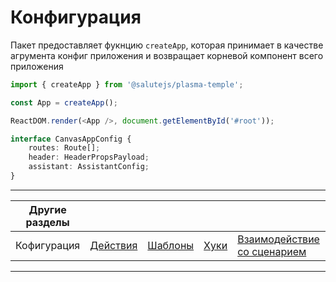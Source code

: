 # Конфигурация

Пакет предоставляет фукнцию `createApp`, которая принимает в качестве агрумента конфиг приложения и возвращает корневой компонент всего приложения

```ts
import { createApp } from '@salutejs/plasma-temple';

const App = createApp();

ReactDOM.render(<App />, document.getElementById('#root'));
```

```ts
interface CanvasAppConfig {
    routes: Route[];
    header: HeaderPropsPayload;
    assistant: AssistantConfig;
}
```

---
|Другие разделы ||||||
|---|---|---|---|---|---|
| Кофигурация | [Действия](./actions.md) | [Шаблоны](./templates.md) | [Хуки](./hooks.md) | [Взаимодействие со сценарием](./scenario.md) | [Формы](./forms.md) |
---
